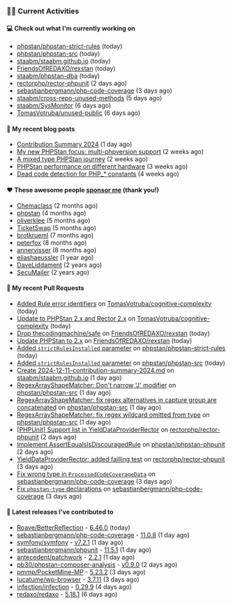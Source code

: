 ### 👨‍💻 Current Activities


#### 💻 Check out what I'm currently working on

- [phpstan/phpstan-strict-rules](https://github.com/phpstan/phpstan-strict-rules) (today)
- [phpstan/phpstan-src](https://github.com/phpstan/phpstan-src) (today)
- [staabm/staabm.github.io](https://github.com/staabm/staabm.github.io) (today)
- [FriendsOfREDAXO/rexstan](https://github.com/FriendsOfREDAXO/rexstan) (today)
- [staabm/phpstan-dba](https://github.com/staabm/phpstan-dba) (today)
- [rectorphp/rector-phpunit](https://github.com/rectorphp/rector-phpunit) (2 days ago)
- [sebastianbergmann/php-code-coverage](https://github.com/sebastianbergmann/php-code-coverage) (3 days ago)
- [staabm/cross-repo-unused-methods](https://github.com/staabm/cross-repo-unused-methods) (5 days ago)
- [staabm/SysMonitor](https://github.com/staabm/SysMonitor) (6 days ago)
- [TomasVotruba/unused-public](https://github.com/TomasVotruba/unused-public) (6 days ago)


#### 📜 My recent blog posts

- [Contribution Summary 2024](https://staabm.github.io/2024/12/11/contribution-summary-2024.html) (1 day ago)
- [My new PHPStan focus: multi-phpversion support](https://staabm.github.io/2024/11/28/phpstan-php-version-in-scope.html) (2 weeks ago)
- [A mixed type PHPStan journey](https://staabm.github.io/2024/11/26/phpstan-mixed-types.html) (2 weeks ago)
- [PHPStan performance on different hardware](https://staabm.github.io/2024/11/17/phpstan-performance-on-different-hardware.html) (3 weeks ago)
- [Dead code detection for PHP_* constants](https://staabm.github.io/2024/11/14/phpstan-php-version-narrowing.html) (4 weeks ago)


#### ❤️ These awesome people [sponsor me](https://github.com/sponsors/staabm) (thank you!)

- [Chemaclass](https://github.com/Chemaclass) (2 months ago)
- [phpstan](https://github.com/phpstan) (4 months ago)
- [oliverklee](https://github.com/oliverklee) (5 months ago)
- [TicketSwap](https://github.com/TicketSwap) (5 months ago)
- [brotkrueml](https://github.com/brotkrueml) (7 months ago)
- [peterfox](https://github.com/peterfox) (8 months ago)
- [annervisser](https://github.com/annervisser) (8 months ago)
- [eliashaeussler](https://github.com/eliashaeussler) (1 year ago)
- [DaveLiddament](https://github.com/DaveLiddament) (2 years ago)
- [SecuMailer](https://github.com/SecuMailer) (2 years ago)


#### 🔨 My recent Pull Requests

- [Added Rule error identifiers](https://github.com/TomasVotruba/cognitive-complexity/pull/10) on [TomasVotruba/cognitive-complexity](https://github.com/TomasVotruba/cognitive-complexity) (today)
- [Update to PHPStan 2.x and Rector 2.x](https://github.com/TomasVotruba/cognitive-complexity/pull/9) on [TomasVotruba/cognitive-complexity](https://github.com/TomasVotruba/cognitive-complexity) (today)
- [Drop thecodingmachine/safe](https://github.com/FriendsOfREDAXO/rexstan/pull/783) on [FriendsOfREDAXO/rexstan](https://github.com/FriendsOfREDAXO/rexstan) (today)
- [Update PHPStan to 2.x](https://github.com/FriendsOfREDAXO/rexstan/pull/782) on [FriendsOfREDAXO/rexstan](https://github.com/FriendsOfREDAXO/rexstan) (today)
- [Added `strictRulesInstalled` parameter](https://github.com/phpstan/phpstan-strict-rules/pull/254) on [phpstan/phpstan-strict-rules](https://github.com/phpstan/phpstan-strict-rules) (today)
- [Added `strictRulesInstalled` parameter](https://github.com/phpstan/phpstan-src/pull/3729) on [phpstan/phpstan-src](https://github.com/phpstan/phpstan-src) (today)
- [Create 2024-12-11-contribution-summary-2024.md](https://github.com/staabm/staabm.github.io/pull/128) on [staabm/staabm.github.io](https://github.com/staabm/staabm.github.io) (1 day ago)
- [RegexArrayShapeMatcher: Don&#39;t narrow &#39;J&#39; modifier](https://github.com/phpstan/phpstan-src/pull/3723) on [phpstan/phpstan-src](https://github.com/phpstan/phpstan-src) (1 day ago)
- [RegexArrayShapeMatcher: fix regex alternatives in capture group are concatenated](https://github.com/phpstan/phpstan-src/pull/3722) on [phpstan/phpstan-src](https://github.com/phpstan/phpstan-src) (1 day ago)
- [RegexArrayShapeMatcher: fix regex wildcard omitted from type](https://github.com/phpstan/phpstan-src/pull/3721) on [phpstan/phpstan-src](https://github.com/phpstan/phpstan-src) (1 day ago)
- [[PHPUnit] Support list in YieldDataProviderRector](https://github.com/rectorphp/rector-phpunit/pull/418) on [rectorphp/rector-phpunit](https://github.com/rectorphp/rector-phpunit) (2 days ago)
- [Implement AssertEqualsIsDiscouragedRule](https://github.com/phpstan/phpstan-phpunit/pull/216) on [phpstan/phpstan-phpunit](https://github.com/phpstan/phpstan-phpunit) (2 days ago)
- [YieldDataProviderRector: added failling test](https://github.com/rectorphp/rector-phpunit/pull/414) on [rectorphp/rector-phpunit](https://github.com/rectorphp/rector-phpunit) (3 days ago)
- [Fix wrong type in `ProcessedCodeCoverageData`](https://github.com/sebastianbergmann/php-code-coverage/pull/1052) on [sebastianbergmann/php-code-coverage](https://github.com/sebastianbergmann/php-code-coverage) (3 days ago)
- [Fix `phpstan-type` declarations](https://github.com/sebastianbergmann/php-code-coverage/pull/1051) on [sebastianbergmann/php-code-coverage](https://github.com/sebastianbergmann/php-code-coverage) (3 days ago)


#### 🔭 Latest releases I've contributed to

- [Roave/BetterReflection](https://github.com/Roave/BetterReflection) - [6.46.0](https://github.com/Roave/BetterReflection/releases/tag/6.46.0) (today)
- [sebastianbergmann/php-code-coverage](https://github.com/sebastianbergmann/php-code-coverage) - [11.0.8](https://github.com/sebastianbergmann/php-code-coverage/releases/tag/11.0.8) (1 day ago)
- [symfony/symfony](https://github.com/symfony/symfony) - [v7.2.1](https://github.com/symfony/symfony/releases/tag/v7.2.1) (1 day ago)
- [sebastianbergmann/phpunit](https://github.com/sebastianbergmann/phpunit) - [11.5.1](https://github.com/sebastianbergmann/phpunit/releases/tag/11.5.1) (1 day ago)
- [antecedent/patchwork](https://github.com/antecedent/patchwork) - [2.2.1](https://github.com/antecedent/patchwork/releases/tag/2.2.1) (1 day ago)
- [pb30/phpstan-composer-analysis](https://github.com/pb30/phpstan-composer-analysis) - [v0.9.0](https://github.com/pb30/phpstan-composer-analysis/releases/tag/v0.9.0) (2 days ago)
- [pmmp/PocketMine-MP](https://github.com/pmmp/PocketMine-MP) - [5.23.2](https://github.com/pmmp/PocketMine-MP/releases/tag/5.23.2) (3 days ago)
- [lucatume/wp-browser](https://github.com/lucatume/wp-browser) - [3.7.11](https://github.com/lucatume/wp-browser/releases/tag/3.7.11) (3 days ago)
- [infection/infection](https://github.com/infection/infection) - [0.29.9](https://github.com/infection/infection/releases/tag/0.29.9) (4 days ago)
- [redaxo/redaxo](https://github.com/redaxo/redaxo) - [5.18.1](https://github.com/redaxo/redaxo/releases/tag/5.18.1) (6 days ago)
